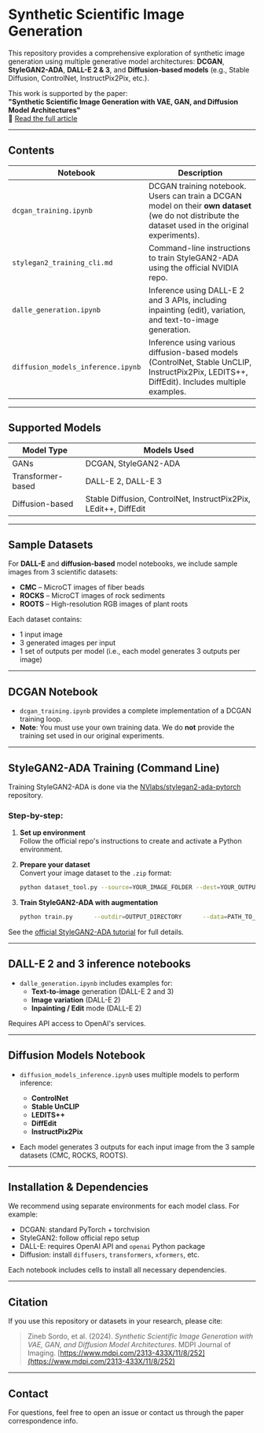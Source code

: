
# Synthetic Scientific Image Generation

This repository provides a comprehensive exploration of synthetic image generation using multiple generative model architectures: **DCGAN**, **StyleGAN2-ADA**, **DALL-E 2 & 3**, and **Diffusion-based models** (e.g., Stable Diffusion, ControlNet, InstructPix2Pix, etc.).

This work is supported by the paper:  
**"Synthetic Scientific Image Generation with VAE, GAN, and Diffusion Model Architectures"**  
📄 [Read the full article](https://www.mdpi.com/2313-433X/11/8/252)

---

## Contents

| Notebook | Description |
|----------|-------------|
| `dcgan_training.ipynb` | DCGAN training notebook. Users can train a DCGAN model on their **own dataset** (we do not distribute the dataset used in the original experiments). |
| `stylegan2_training_cli.md` | Command-line instructions to train StyleGAN2-ADA using the official NVIDIA repo. |
| `dalle_generation.ipynb` | Inference using DALL-E 2 and 3 APIs, including inpainting (edit), variation, and text-to-image generation. |
| `diffusion_models_inference.ipynb` | Inference using various diffusion-based models (ControlNet, Stable UnCLIP, InstructPix2Pix, LEDITS++, DiffEdit). Includes multiple examples. |

---

## Supported Models

| Model Type | Models Used |
|------------|-------------|
| GANs | DCGAN, StyleGAN2-ADA |
| Transformer-based | DALL-E 2, DALL-E 3 |
| Diffusion-based | Stable Diffusion, ControlNet, InstructPix2Pix, LEdit++, DiffEdit |

---

## Sample Datasets

For **DALL-E** and **diffusion-based** model notebooks, we include sample images from 3 scientific datasets:

- **CMC** – MicroCT images of fiber beads  
- **ROCKS** – MicroCT images of rock sediments  
- **ROOTS** – High-resolution RGB images of plant roots

Each dataset contains:
- 1 input image
- 3 generated images per input
- 1 set of outputs per model (i.e., each model generates 3 outputs per image)

---

## DCGAN Notebook

- `dcgan_training.ipynb` provides a complete implementation of a DCGAN training loop.
- **Note**: You must use your own training data. We do **not** provide the training set used in our original experiments.

---

## StyleGAN2-ADA Training (Command Line)

Training StyleGAN2-ADA is done via the [NVlabs/stylegan2-ada-pytorch](https://github.com/NVlabs/stylegan2-ada-pytorch) repository.

### Step-by-step:

1. **Set up environment**  
   Follow the official repo's instructions to create and activate a Python environment.

2. **Prepare your dataset**  
   Convert your image dataset to the `.zip` format:
   ```bash
   python dataset_tool.py --source=YOUR_IMAGE_FOLDER --dest=YOUR_OUTPUT_FOLDER/dataset.zip
   ```

3. **Train StyleGAN2-ADA with augmentation**  
   ```bash
   python train.py      --outdir=OUTPUT_DIRECTORY      --data=PATH_TO_ZIPPED_DATASET      --gpus=4      --mirror=1      --augpipe=bgcfnc      --resume=PATH_TO_CHECKPOINT_PKL  # optional
   ```

See the [official StyleGAN2-ADA tutorial](https://github.com/NVlabs/stylegan2-ada-pytorch) for full details.

---

## DALL-E 2 and 3 inference notebooks

- `dalle_generation.ipynb` includes examples for:
  - **Text-to-image** generation (DALL-E 2 and 3)
  - **Image variation** (DALL-E 2)
  - **Inpainting / Edit** mode (DALL-E 2)

Requires API access to OpenAI's services.

---

## Diffusion Models Notebook

- `diffusion_models_inference.ipynb` uses multiple models to perform inference:
  - **ControlNet**
  - **Stable UnCLIP**
  - **LEDITS++**
  - **DiffEdit**
  - **InstructPix2Pix**

- Each model generates 3 outputs for each input image from the 3 sample datasets (CMC, ROCKS, ROOTS).

---

## Installation & Dependencies

We recommend using separate environments for each model class. For example:

- DCGAN: standard PyTorch + torchvision
- StyleGAN2: follow official repo setup
- DALL-E: requires OpenAI API and `openai` Python package
- Diffusion: install `diffusers`, `transformers`, `xformers`, etc.

Each notebook includes cells to install all necessary dependencies. 

---

## Citation

If you use this repository or datasets in your research, please cite:

> Zineb Sordo, et al. (2024). *Synthetic Scientific Image Generation with VAE, GAN, and Diffusion Model Architectures*. MDPI Journal of Imaging. [https://www.mdpi.com/2313-433X/11/8/252](https://www.mdpi.com/2313-433X/11/8/252)

---

## Contact

For questions, feel free to open an issue or contact us through the paper correspondence info.
